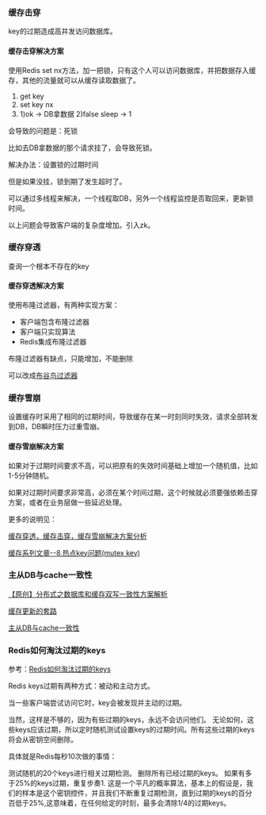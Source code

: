 ### 缓存击穿
key的过期造成高并发访问数据库。
#### 缓存击穿解决方案
使用Redis set nx方法，加一把锁，只有这个人可以访问数据库，并把数据存入缓存，其他的流量就可以从缓存读取数据了。

1. get key
2. set key nx
3. 1)ok -> DB拿数据 2)false sleep -> 1

会导致的问题是：死锁

比如去DB拿数据的那个请求挂了，会导致死锁。

解决办法：设置锁的过期时间

但是如果没挂，锁到期了发生超时了。

可以通过多线程来解决，一个线程取DB，另外一个线程监控是否取回来，更新锁时间。

以上问题会导致客户端的复杂度增加。引入zk。
### 缓存穿透
查询一个根本不存在的key
#### 缓存穿透解决方案
使用布隆过滤器，有两种实现方案：

- 客户端包含布隆过滤器
- 客户端只实现算法
- Redis集成布隆过滤器

布隆过滤器有缺点，只能增加，不能删除

可以改成[布谷鸟过滤器](https://mp.weixin.qq.com/s?__biz=MzAwNDA2OTM1Ng==&mid=2453141426&idx=1&sn=3707ca411a78e194b5071b2b08eeb94e&scene=21#wechat_redirect)
### 缓存雪崩
设置缓存时采用了相同的过期时间，导致缓存在某一时刻同时失效，请求全部转发到DB，DB瞬时压力过重雪崩。
#### 缓存雪崩解决方案
如果对于过期时间要求不高，可以把原有的失效时间基础上增加一个随机值，比如1-5分钟随机。

如果对过期时间要求非常高，必须在某个时间过期，这个时候就必须要强依赖击穿方案，或者在业务层做一些延迟处理。

更多的说明见：

[缓存穿透，缓存击穿，缓存雪崩解决方案分析](https://blog.csdn.net/zeb_perfect/article/details/54135506)

[缓存系列文章--8.热点key问题(mutex key)](https://www.iteye.com/blog/carlosfu-2269687)

### 主从DB与cache一致性
[【原创】分布式之数据库和缓存双写一致性方案解析](https://www.cnblogs.com/rjzheng/p/9041659.html)

[缓存更新的套路](https://coolshell.cn/articles/17416.html)

[主从DB与cache一致性](https://mp.weixin.qq.com/s?__biz=MjM5ODYxMDA5OQ==&mid=404308725&idx=1&sn=1a25ce76dd1956014ceb8a011855268e&scene=21#wechat_redirect)

### Redis如何淘汰过期的keys
参考：[Redis如何淘汰过期的keys](http://redis.cn/commands/expire.html)

Redis keys过期有两种方式：被动和主动方式。

当一些客户端尝试访问它时，key会被发现并主动的过期。

当然，这样是不够的，因为有些过期的keys，永远不会访问他们。 无论如何，这些keys应该过期，所以定时随机测试设置keys的过期时间。所有这些过期的keys将会从密钥空间删除。

具体就是Redis每秒10次做的事情：

测试随机的20个keys进行相关过期检测。
删除所有已经过期的keys。
如果有多于25%的keys过期，重复步奏1.
这是一个平凡的概率算法，基本上的假设是，我们的样本是这个密钥控件，并且我们不断重复过期检测，直到过期的keys的百分百低于25%,这意味着，在任何给定的时刻，最多会清除1/4的过期keys。
